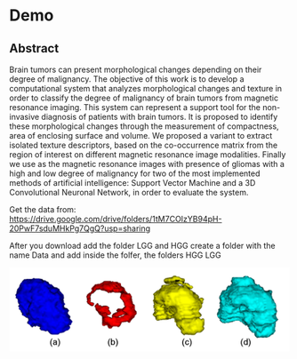 # Demo
## Abstract

 Brain tumors can present morphological changes depending on their degree of malignancy. The objective of this work is to develop a
		computational system that analyzes morphological changes and texture in order to classify the degree of malignancy of brain
		tumors from magnetic resonance imaging. This system can represent a support tool for the non-invasive diagnosis of patients with brain
		tumors. It is proposed to identify these morphological changes through the measurement of compactness, area of enclosing surface and volume. We proposed a variant to extract isolated texture descriptors, based on the co-occurrence matrix from the region of interest on different magnetic resonance image modalities. Finally we use as the magnetic resonance images with presence of gliomas with a high and low degree of malignancy for two of the most implemented methods of artificial intelligence: Support Vector Machine and a 3D Convolutional Neuronal Network, in order to evaluate the system.

Get the data from:
https://drive.google.com/drive/folders/1tM7COIzYB94pH-20PwF7sduMHkPg7QgQ?usp=sharing

After you download add the folder LGG and HGG create a folder with the name Data and add inside the folfer, the folders HGG LGG
<div style="display: flex; justify-content: center">
    <img src="assets/figure.png" style="width: 80rem;" />
</div>
